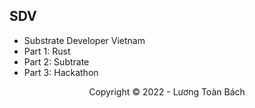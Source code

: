 ## SDV
- Substrate Developer Vietnam
- Part 1: Rust
- Part 2: Subtrate
- Part 3: Hackathon
<!-- Footer -->
<p align='center'>Copyright © 2022 - Lương Toàn Bách</p>
